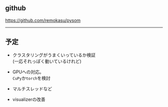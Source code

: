 ## github
https://github.com/remokasu/pysom

<hr>

## 予定

* クラスタリングがうまくいっているか検証<br>
(一応それっぽく動いているけれど)

* GPUへの対応。<br>
`CuPy`か`torch`を検討

* マルチスレッドなど<br>

* visualizerの改善<br>
